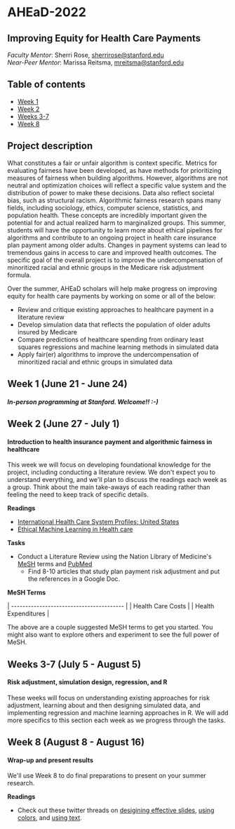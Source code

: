 # AHEaD-2022

## Improving Equity for Health Care Payments

*Faculty Mentor*: Sherri Rose, [sherrirose@stanford.edu](mailto:sherrirose@stanford.edu) </br>
*Near-Peer Mentor*: Marissa Reitsma, [mreitsma@stanford.edu](mailto:mreitsma@stanford.edu)

## Table of contents
- [Week 1](#week-1-june-21---june-24)
- [Week 2](#week-2-june-27---july-1)
- [Weeks 3-7](#weeks-3-7-july-5---august-5)
- [Week 8](#week-8-august-8---august-16)

## Project description
What constitutes a fair or unfair algorithm is context specific. Metrics for evaluating fairness have been developed, as have methods for prioritizing measures of fairness when building algorithms. However, algorithms are not neutral and optimization choices will reflect a specific value system and the distribution of power to make these decisions. Data also reflect societal bias, such as structural racism. Algorithmic fairness research spans many fields, including sociology, ethics, computer science, statistics, and population health. These concepts are incredibly important given the potential for and actual realized harm to marginalized groups. This summer,  students will have the opportunity to learn more about ethical pipelines for algorithms and contribute to an ongoing project in health care insurance plan payment among older adults.  Changes in payment systems can lead to tremendous gains in access to care and improved health outcomes.  The specific goal of the overall project is to improve the undercompensation of minoritized racial and ethnic groups in the Medicare risk adjustment formula. 

Over the summer, AHEaD scholars will help make progress on improving equity for health care payments by working on some or all of the below: 

- Review and critique existing approaches to healthcare payment in a literature review
- Develop simulation data that reflects the population of older adults insured by Medicare
- Compare predictions of healthcare spending from ordinary least squares regressions and machine learning methods in simulated data
- Apply fair(er) algorithms to improve the undercompensation of minoritized racial and ethnic groups in simulated data

## Week 1 (June 21 - June 24)

#### *In-person programming at Stanford. Welcome!! :-)*

## Week 2 (June 27 - July 1)

#### Introduction to health insurance payment and algorithmic fairness in healthcare

This week we will focus on developing foundational knowledge for the project, including conducting a literature review. We don't expect you to understand everything, and we'll plan to discuss the readings each week as a group. Think about the main take-aways of each reading rather than feeling the need to keep track of specific details. 

**Readings** 

- [International Health Care System Profiles: United States](https://www.commonwealthfund.org/international-health-policy-center/countries/united-states)
- [Ethical Machine Learning in Health care](https://github.com/MarissaReitsma/AHEaD-2022/raw/main/Readings/Chen%202021.pdf)


**Tasks** 
- Conduct a Literature Review using the Nation Library of Medicine's
  [MeSH](https://www.ncbi.nlm.nih.gov/mesh) terms and
  [PubMed](https://www.ncbi.nlm.nih.gov/mesh)
  - Find 8-10 articles that study plan payment risk adjustment and put the references in a Google Doc.

**MeSH Terms**

| ---------------------------------------- |
| Health Care Costs |
| Health Expenditures	 |


The above are a couple suggested MeSH terms to get you started. You might also want
to explore others and experiment to see the full power of MeSH.

## Weeks 3-7 (July 5 - August 5)

#### Risk adjustment, simulation design, regression, and R

These weeks will focus on understanding existing approaches for risk adjustment, learning about and then designing simulated data, and implementing regression and machine learning approaches in R. We will add more specifics to this section each week as we progress through the tasks.

## Week 8 (August 8 - August 16)

#### Wrap-up and present results

We'll use Week 8 to do final preparations to present on your summer research. 

**Readings**

- Check out these twitter threads on [desigining effective slides](https://twitter.com/iamscicomm/status/1532531980398641164), [using colors](https://twitter.com/iamscicomm/status/1531651972776054785), and [using text](https://twitter.com/iamscicomm/status/1531766604626857989).







